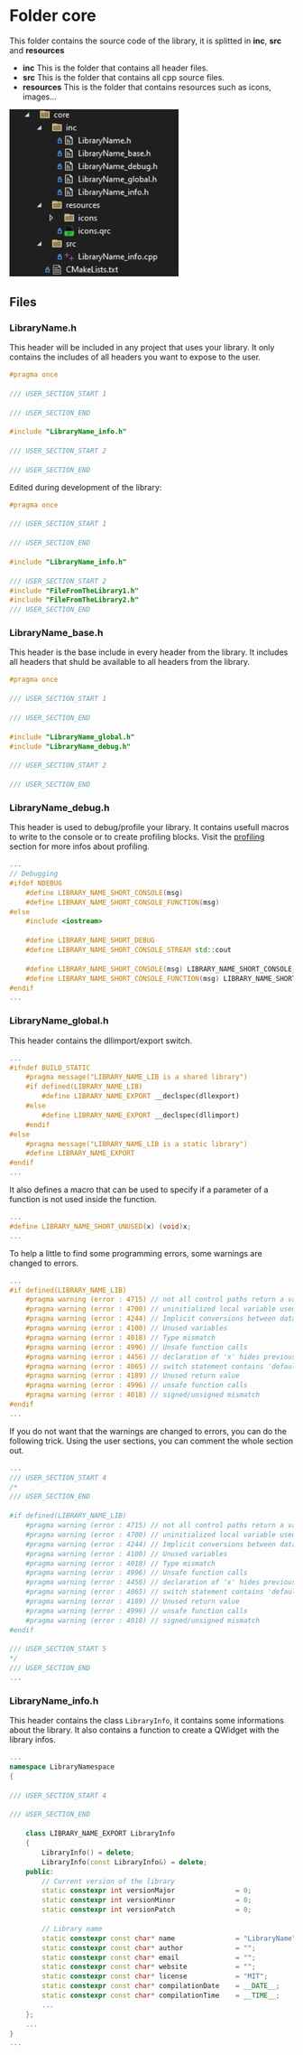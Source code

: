 # Folder core
This folder contains the source code of the library, it is splitted in **inc**, **src** and **resources**<br>
- **inc** This is the folder that contains all header files.
- **src** This is the folder that contains all cpp source files.
- **resources** This is the folder that contains resources such as icons, images...

<img src="core_files.png" alt="Overview" width="300"/>

## Files
### LibraryName.h
This header will be included in any project that uses your library.
It only contains the includes of all headers you want to expose to the user.
``` C++
#pragma once

/// USER_SECTION_START 1

/// USER_SECTION_END

#include "LibraryName_info.h"

/// USER_SECTION_START 2

/// USER_SECTION_END
``` 

Edited during development of the library:
``` C++
#pragma once

/// USER_SECTION_START 1

/// USER_SECTION_END

#include "LibraryName_info.h"

/// USER_SECTION_START 2
#include "FileFromTheLibrary1.h"
#include "FileFromTheLibrary2.h"
/// USER_SECTION_END
``` 

### LibraryName_base.h
This header is the base include in every header from the library.
It includes all headers that shuld be available to all headers from the library.
``` C++
#pragma once

/// USER_SECTION_START 1

/// USER_SECTION_END

#include "LibraryName_global.h"
#include "LibraryName_debug.h"

/// USER_SECTION_START 2

/// USER_SECTION_END
``` 
### LibraryName_debug.h
This header is used to debug/profile your library.
It contains usefull macros to write to the console or to create profiling blocks.
Visit the [profiling](EasyProfilerIntegration.md) section for more infos about profiling.
``` C++
...
// Debugging
#ifdef NDEBUG
    #define LIBRARY_NAME_SHORT_CONSOLE(msg)
    #define LIBRARY_NAME_SHORT_CONSOLE_FUNCTION(msg)
#else
    #include <iostream>

    #define LIBRARY_NAME_SHORT_DEBUG
    #define LIBRARY_NAME_SHORT_CONSOLE_STREAM std::cout

    #define LIBRARY_NAME_SHORT_CONSOLE(msg) LIBRARY_NAME_SHORT_CONSOLE_STREAM << msg;
    #define LIBRARY_NAME_SHORT_CONSOLE_FUNCTION(msg) LIBRARY_NAME_SHORT_CONSOLE_STREAM << __PRETTY_FUNCTION__ << " " << msg;
#endif
...
``` 
### LibraryName_global.h
This header contains the dllimport/export switch.
``` C++
...
#ifndef BUILD_STATIC
    #pragma message("LIBRARY_NAME_LIB is a shared library")
    #if defined(LIBRARY_NAME_LIB)
        #define LIBRARY_NAME_EXPORT __declspec(dllexport)
    #else
        #define LIBRARY_NAME_EXPORT __declspec(dllimport)
    #endif
#else 
    #pragma message("LIBRARY_NAME_LIB is a static library")
    #define LIBRARY_NAME_EXPORT
#endif
...
``` 

It also defines a macro that can be used to specify if a parameter of a function is not used inside the function.
``` C++
...
#define LIBRARY_NAME_SHORT_UNUSED(x) (void)x;
...
``` 

To help a little to find some programming errors, some warnings are changed to errors.
``` C++
...
#if defined(LIBRARY_NAME_LIB)
	#pragma warning (error : 4715) // not all control paths return a value shuld be an error instead of a warning
	#pragma warning (error : 4700) // uninitialized local variable used shuld be an error instead of a warning
	#pragma warning (error : 4244) // Implicit conversions between data types 
	#pragma warning (error : 4100) // Unused variables
	#pragma warning (error : 4018) // Type mismatch 
	#pragma warning (error : 4996) // Unsafe function calls
	#pragma warning (error : 4456) // declaration of 'x' hides previous local declaration
	#pragma warning (error : 4065) // switch statement contains 'default' but no 'case' labels
	#pragma warning (error : 4189) // Unused return value
	#pragma warning (error : 4996) // unsafe function calls
	#pragma warning (error : 4018) // signed/unsigned mismatch
#endif
...
``` 
If you do not want that the warnings are changed to errors, you can do the following trick.
Using the user sections, you can comment the whole section out.
``` C++
...
/// USER_SECTION_START 4
/*
/// USER_SECTION_END

#if defined(LIBRARY_NAME_LIB)
	#pragma warning (error : 4715) // not all control paths return a value shuld be an error instead of a warning
	#pragma warning (error : 4700) // uninitialized local variable used shuld be an error instead of a warning
	#pragma warning (error : 4244) // Implicit conversions between data types 
	#pragma warning (error : 4100) // Unused variables
	#pragma warning (error : 4018) // Type mismatch 
	#pragma warning (error : 4996) // Unsafe function calls
	#pragma warning (error : 4456) // declaration of 'x' hides previous local declaration
	#pragma warning (error : 4065) // switch statement contains 'default' but no 'case' labels
	#pragma warning (error : 4189) // Unused return value
	#pragma warning (error : 4996) // unsafe function calls
	#pragma warning (error : 4018) // signed/unsigned mismatch
#endif

/// USER_SECTION_START 5
*/
/// USER_SECTION_END
...
``` 

### LibraryName_info.h
This header contains the class ```LibraryInfo```, it contains some informations about the library.
It also contains a function to create a QWidget with the library infos.
``` C++
...
namespace LibraryNamespace
{

/// USER_SECTION_START 4

/// USER_SECTION_END

	class LIBRARY_NAME_EXPORT LibraryInfo
	{
		LibraryInfo() = delete;
		LibraryInfo(const LibraryInfo&) = delete;
	public:
		// Current version of the library
		static constexpr int versionMajor               = 0;
		static constexpr int versionMinor               = 0;
		static constexpr int versionPatch               = 0;

		// Library name
		static constexpr const char* name               = "LibraryName";
		static constexpr const char* author             = "";
		static constexpr const char* email              = "";
		static constexpr const char* website            = "";
		static constexpr const char* license            = "MIT";
		static constexpr const char* compilationDate    = __DATE__;
		static constexpr const char* compilationTime    = __TIME__;
        ...
    };
    ...
}
...
``` 

